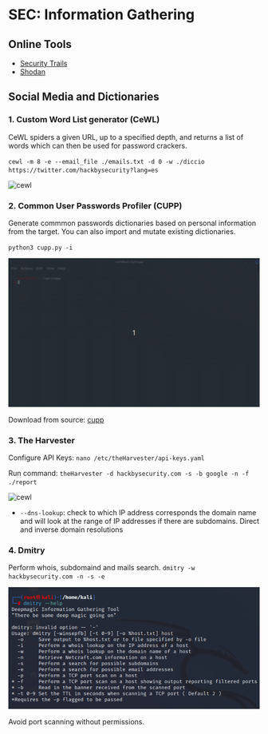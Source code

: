 # SEC: Information Gathering
## Online Tools
- [Security Trails](https://securitytrails.com/)
- [Shodan](https://www.shodan.io/)

## Social Media and Dictionaries
### 1. Custom Word List generator (CeWL)
CeWL spiders a given URL, up to a specified depth, and returns a list of words which can then be used for password crackers. 

`cewl -m 8 -e --email_file ./emails.txt -d 0 -w ./diccio https://twitter.com/hackbysecurity?lang=es`

![cewl](../_media/cewl)

### 2. Common User Passwords Profiler (CUPP)
Generate commmon passwords dictionaries based on personal information from the target. You can also import and mutate existing dictionaries.

`python3 cupp.py -i`

![cewl](../_media/cupp.gif)

Download from source: [cupp](https://github.com/Mebus/cupp.git)

### 3. The Harvester
Configure API Keys:
`nano /etc/theHarvester/api-keys.yaml`

Run command:
`theHarvester -d hackbysecurity.com -s -b google -n -f ./report`

![cewl](../_media/the-harvester.gif)

- `--dns-lookup`: check to which IP address corresponds the domain name and will look at the range of IP addresses if there are subdomains.
Direct and inverse domain resolutions

### 4. Dmitry
Perform whois, subdomaind and mails search.
`dmitry -w hackbysecurity.com -n -s -e`

![dmitry](../_media/dmitry.png)

Avoid port scanning without permissions.